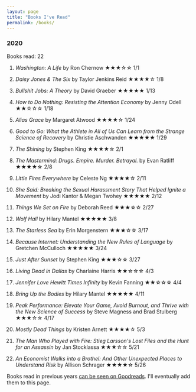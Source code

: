 ```yaml
---
layout: page
title: "Books I've Read"
permalink: /books/
---
```


### 2020

Books read: 22

1) *Washington: A Life* by Ron Chernow ★★★☆☆ 1/1

2) *Daisy Jones & The Six* by Taylor Jenkins Reid ★★★★☆ 1/8

3) *Bullshit Jobs: A Theory* by David Graeber ★★★★★ 1/13

4) *How to Do Nothing: Resisting the Attention Economy* by Jenny Odell ★★☆☆☆ 1/18

5) *Alias Grace* by Margaret Atwood ★★★★☆ 1/24

6) *Good to Go: What the Athlete in All of Us Can Learn from the Strange Science of Recovery* by Christie Aschwanden ★★★★★ 1/29

7) *The Shining* by Stephen King ★★★★☆ 2/1

8) *The Mastermind: Drugs. Empire. Murder. Betrayal.* by Evan Ratliff ★★★★☆ 2/8

9) *Little Fires Everywhere* by Celeste Ng ★★★★☆ 2/11

10) *She Said: Breaking the Sexual Harassment Story That Helped Ignite a Movement* by Jodi Kantor & Megan Twohey ★★★★★ 2/12

11) *Things We Set on Fire* by Deborah Reed ★★★☆☆ 2/27

12) *Wolf Hall* by Hilary Mantel ★★★★★ 3/8

13) *The Starless Sea* by Erin Morgenstern ★★★☆☆ 3/17

14) *Because Internet: Understanding the New Rules of Language* by Gretchen McCulloch ★★★★★ 3/24

15) *Just After Sunset* by Stephen King ★★★☆☆ 3/27

16) *Living Dead in Dallas* by Charlaine Harris ★★☆☆☆ 4/3

17) *Jennifer Love Hewitt Times Infinity* by Kevin Fanning ★★☆☆☆ 4/4

18) *Bring Up the Bodies* by Hilary Mantel ★★★★★ 4/11

19) *Peak Performance: Elevate Your Game, Avoid Burnout, and Thrive with the New Science of Success* by Steve Magness and Brad Stulberg ★★★☆☆ 4/17

20) *Mostly Dead Things* by Kristen Arnett ★★★★☆ 5/3

21) *The Man Who Played with Fire: Stieg Larsson's Lost Files and the Hunt for an Assassin* by Jan Stocklassa ★★★☆☆ 5/21

22) *An Economist Walks into a Brothel: And Other Unexpected Places to Understand Risk* by Allison Schrager ★★★★☆ 5/26

Books read in previous years [can be seen on Goodreads](https://www.goodreads.com/review/list/2753148?shelf=read). I'll eventually add them to this page.
